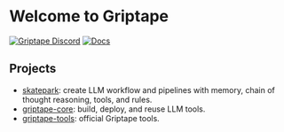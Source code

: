 # Welcome to Griptape

[![Griptape Discord](https://dcbadge.vercel.app/api/server/Wv8R7JM7X4?compact=true&style=flat)](https://discord.gg/Wv8R7JM7X4)
[![Docs](https://readthedocs.org/projects/griptape/badge/)](https://griptape.readthedocs.io)

## Projects

- [skatepark](https://github.com/griptape-ai/skatepark): create LLM workflow and pipelines with memory, chain of thought reasoning, tools, and rules.
- [griptape-core](https://github.com/griptape-ai/griptape-core): build, deploy, and reuse LLM tools.
- [griptape-tools](https://github.com/griptape-ai/griptape-tools): official Griptape tools.